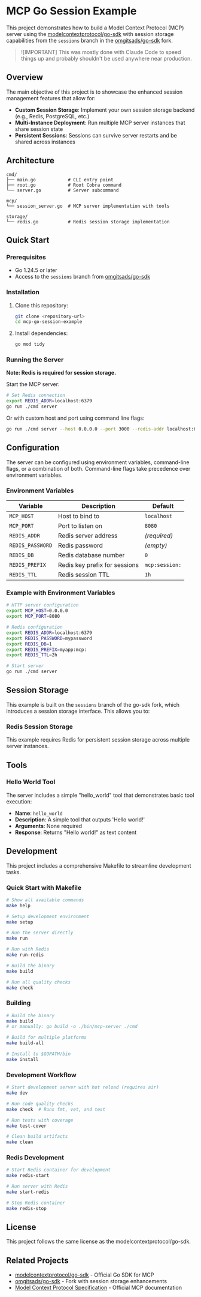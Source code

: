 # MCP Go Session Example

This project demonstrates how to build a Model Context Protocol (MCP) server using the [modelcontextprotocol/go-sdk](https://github.com/modelcontextprotocol/go-sdk) with session storage capabilities from the `sessions` branch in the [omgitsads/go-sdk](https://github.com/omgitsads/go-sdk) fork.

> ![IMPORTANT]
> This was mostly done with Claude Code to speed things up and probably shouldn't be used anywhere near production.

## Overview

The main objective of this project is to showcase the enhanced session management features that allow for:

- **Custom Session Storage**: Implement your own session storage backend (e.g., Redis, PostgreSQL, etc.)
- **Multi-Instance Deployment**: Run multiple MCP server instances that share session state
- **Persistent Sessions**: Sessions can survive server restarts and be shared across instances

## Architecture

```
cmd/
├── main.go            # CLI entry point
├── root.go            # Root Cobra command
└── server.go          # Server subcommand

mcp/
└── session_server.go  # MCP server implementation with tools

storage/
└── redis.go           # Redis session storage implementation
```

## Quick Start

### Prerequisites

- Go 1.24.5 or later
- Access to the `sessions` branch from [omgitsads/go-sdk](https://github.com/omgitsads/go-sdk)

### Installation

1. Clone this repository:
   ```bash
   git clone <repository-url>
   cd mcp-go-session-example
   ```

3. Install dependencies:
   ```bash
   go mod tidy
   ```

### Running the Server

**Note: Redis is required for session storage.**

Start the MCP server:
```bash
# Set Redis connection
export REDIS_ADDR=localhost:6379
go run ./cmd server
```

Or with custom host and port using command line flags:
```bash
go run ./cmd server --host 0.0.0.0 --port 3000 --redis-addr localhost:6379
```


## Configuration

The server can be configured using environment variables, command-line flags, or a combination of both. Command-line flags take precedence over environment variables.

### Environment Variables

| Variable | Description | Default |
|----------|-------------|---------|
| `MCP_HOST` | Host to bind to | `localhost` |
| `MCP_PORT` | Port to listen on | `8080` |
| `REDIS_ADDR` | Redis server address | _(required)_ |
| `REDIS_PASSWORD` | Redis password | _(empty)_ |
| `REDIS_DB` | Redis database number | `0` |
| `REDIS_PREFIX` | Redis key prefix for sessions | `mcp:session:` |
| `REDIS_TTL` | Redis session TTL | `1h` |

### Example with Environment Variables

```bash
# HTTP server configuration
export MCP_HOST=0.0.0.0
export MCP_PORT=8080

# Redis configuration
export REDIS_ADDR=localhost:6379
export REDIS_PASSWORD=mypassword
export REDIS_DB=1
export REDIS_PREFIX=myapp:mcp:
export REDIS_TTL=2h

# Start server
go run ./cmd server
```

## Session Storage

This example is built on the `sessions` branch of the go-sdk fork, which introduces a session storage interface. This allows you to:

### Redis Session Storage

This example requires Redis for persistent session storage across multiple server instances.


## Tools

### Hello World Tool

The server includes a simple "hello_world" tool that demonstrates basic tool execution:

- **Name**: `hello_world`
- **Description**: A simple tool that outputs 'Hello world!'
- **Arguments**: None required
- **Response**: Returns "Hello world!" as text content

## Development

This project includes a comprehensive Makefile to streamline development tasks.

### Quick Start with Makefile

```bash
# Show all available commands
make help

# Setup development environment
make setup

# Run the server directly
make run

# Run with Redis
make run-redis

# Build the binary
make build

# Run all quality checks
make check
```

### Building

```bash
# Build the binary
make build
# or manually: go build -o ./bin/mcp-server ./cmd

# Build for multiple platforms
make build-all

# Install to $GOPATH/bin
make install
```

### Development Workflow

```bash
# Start development server with hot reload (requires air)
make dev

# Run code quality checks
make check  # Runs fmt, vet, and test

# Run tests with coverage
make test-cover

# Clean build artifacts
make clean
```

### Redis Development

```bash
# Start Redis container for development
make redis-start

# Run server with Redis
make start-redis

# Stop Redis container
make redis-stop
```

## License

This project follows the same license as the modelcontextprotocol/go-sdk.

## Related Projects

- [modelcontextprotocol/go-sdk](https://github.com/modelcontextprotocol/go-sdk) - Official Go SDK for MCP
- [omgitsads/go-sdk](https://github.com/omgitsads/go-sdk) - Fork with session storage enhancements
- [Model Context Protocol Specification](https://modelcontextprotocol.io/) - Official MCP documentation